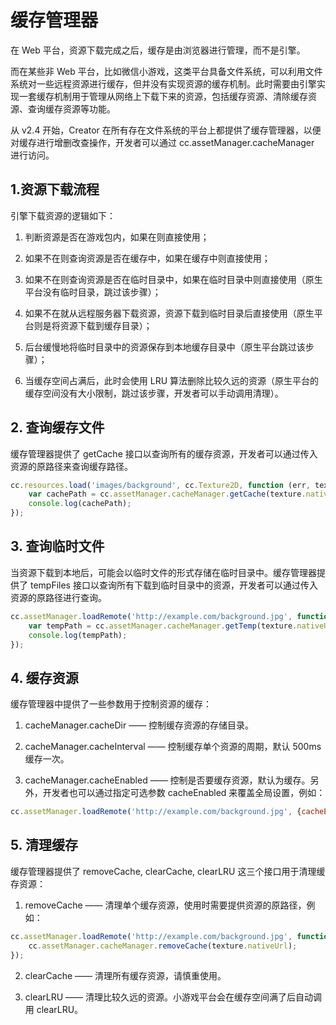 
# 缓存管理器
在 Web 平台，资源下载完成之后，缓存是由浏览器进行管理，而不是引擎。

而在某些非 Web 平台，比如微信小游戏，这类平台具备文件系统，可以利用文件系统对一些远程资源进行缓存，但并没有实现资源的缓存机制。此时需要由引擎实现一套缓存机制用于管理从网络上下载下来的资源，包括缓存资源、清除缓存资源、查询缓存资源等功能。

从 v2.4 开始，Creator 在所有存在文件系统的平台上都提供了缓存管理器，以便对缓存进行增删改查操作，开发者可以通过 cc.assetManager.cacheManager 进行访问。

## 1.资源下载流程
引擎下载资源的逻辑如下：

1. 判断资源是否在游戏包内，如果在则直接使用；

2. 如果不在则查询资源是否在缓存中，如果在缓存中则直接使用；

3. 如果不在则查询资源是否在临时目录中，如果在临时目录中则直接使用（原生平台没有临时目录，跳过该步骤）；

4. 如果不在就从远程服务器下载资源，资源下载到临时目录后直接使用（原生平台则是将资源下载到缓存目录）；

5. 后台缓慢地将临时目录中的资源保存到本地缓存目录中（原生平台跳过该步骤）；

6. 当缓存空间占满后，此时会使用 LRU 算法删除比较久远的资源（原生平台的缓存空间没有大小限制，跳过该步骤，开发者可以手动调用清理）。

## 2. 查询缓存文件
缓存管理器提供了 getCache 接口以查询所有的缓存资源，开发者可以通过传入资源的原路径来查询缓存路径。

```js
cc.resources.load('images/background', cc.Texture2D, function (err, texture) {
    var cachePath = cc.assetManager.cacheManager.getCache(texture.nativeUrl);
    console.log(cachePath);
});
```

## 3. 查询临时文件
当资源下载到本地后，可能会以临时文件的形式存储在临时目录中。缓存管理器提供了 tempFiles 接口以查询所有下载到临时目录中的资源，开发者可以通过传入资源的原路径进行查询。

```js
cc.assetManager.loadRemote('http://example.com/background.jpg', function (err, texture) {
    var tempPath = cc.assetManager.cacheManager.getTemp(texture.nativeUrl);
    console.log(tempPath);
});
```

## 4. 缓存资源
缓存管理器中提供了一些参数用于控制资源的缓存：

1. cacheManager.cacheDir —— 控制缓存资源的存储目录。

2. cacheManager.cacheInterval —— 控制缓存单个资源的周期，默认 500ms 缓存一次。

3. cacheManager.cacheEnabled —— 控制是否要缓存资源，默认为缓存。另外，开发者也可以通过指定可选参数 cacheEnabled 来覆盖全局设置，例如：

```js
cc.assetManager.loadRemote('http://example.com/background.jpg', {cacheEnabled: true}, callback);
```

## 5. 清理缓存
缓存管理器提供了 removeCache, clearCache, clearLRU 这三个接口用于清理缓存资源：

1. removeCache —— 清理单个缓存资源，使用时需要提供资源的原路径，例如：
```js
cc.assetManager.loadRemote('http://example.com/background.jpg', function (err, texture) {
    cc.assetManager.cacheManager.removeCache(texture.nativeUrl);
});
```

2. clearCache —— 清理所有缓存资源，请慎重使用。

3. clearLRU —— 清理比较久远的资源。小游戏平台会在缓存空间满了后自动调用 clearLRU。
